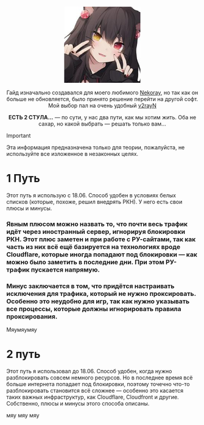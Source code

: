 <p align="center">
  <picture>
    <source media="(prefers-color-scheme: dark)" srcset="./MatsuriDayo.jpg">
    <img alt="3x-ui" src="./media/MatsuriDayo.jpg">
  </picture>
</p>

<p align="center">
Гайд изначально создавался для моего любимого <a href="https://github.com/MatsuriDayo/nekoray">Nekoray</a>, но так как он больше не обновляется, было принято решение перейти на другой софт. Мой выбор пал на очень удобный <a href="https://github.com/2dust/v2rayN">v2rayN</a>
</p>

<p align="center">
<b>ЕСТЬ 2 СТУЛА...</b>  — по сути, у нас два пути, как мы хотим жить. Оба не сахар, но какой выбрать — решать только вам...
</p>

> [!IMPORTANT]
> Эта информация предназначена только для теории, пожалуйста, не используйте все изложенное в незаконных целях.

# 1 Путь
Этот путь я использую с 18.06. Способ удобен в условиях белых списков (которые, похоже, решил внедрять РКН). У него есть свои плюсы и минусы.
### Явным плюсом можно назвать то, что почти весь трафик идёт через иностранный сервер, игнорируя блокировки РКН. Этот плюс заметен и при работе с РУ-сайтами, так как часть из них всё ещё базируется на технологиях вроде Cloudflare, которые иногда попадают под блокировки — как можно было заметить в последние дни. При этом РУ-трафик пускается напрямую.

### Минус заключается в том, что придётся настраивать исключения для трафика, который не нужно проксировать. Особенно это неудобно для игр, так как нужно указывать все процессы, которые должны игнорировать правила проксирования.

Мяумяумяу

# 2 путь
Этот путь я использовал до 18.06. Способ удобен, когда нужно разблокировать совсем немного ресурсов. Но в последнее время всё больше интернета попадает под блокировки, поэтому точечно что-то разблокировать становится всё сложнее — особенно это касается таких важных инфраструктур, как Cloudflare, Cloudfront и другие.
Собственно, плюсы и минусы этого способа описаны.

мяу мяу мяу
